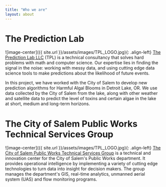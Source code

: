 ```yaml
---
title: "Who we are"
layout: about
---
```


# The Prediction Lab
![image-center]({{ site.url }}/assets/images/TPL_LOGO.jpg){: .align-left}
[The Prediction Lab LLC](https://www.thepredictionlab.com) (TPL) is a technical consultancy that solves hard problems with math and computer science. Our expertise lies in finding the signal in the noise: working with messy data, and using cutting edge data science tools to make predictions about the likelihood of future events.

In this project, we have worked with the City of Salem to develop new prediction algorithms for Harmful Algal Blooms in Detroit Lake, OR. We use data collected by the City of Salem from the lake, along with other weather and satellite data to predict the level of toxins and certain algae in the lake at short, medium and long-term horizons. 

# The City of Salem Public Works Technical Services Group
![image-center]({{ site.url }}/assets/images/TPL_LOGO.jpg){: .align-left}
[The City of Salem Public Works Technical Services Group](https://www.thepredictionlab.com) is a technical and innovation center for the City of Salem's Public Works department. It provides operational intelligence by implementing a variety of cutting edge technologies to turn data into insight for decision makers. The group  manages the department's GIS, real-time analytics, unmanned aerial system (UAS) and flow monitoring programs. 


